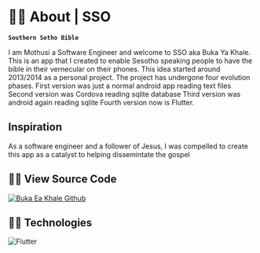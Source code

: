 
# 👨‍💻 About | SSO

**`Southern Sotho Bible`**

I am Mothusi a Software Engineer and welcome to SSO aka Buka Ya Khale. This is an app that I created to enable Sesotho speaking people to have the bible 
in their vernecular on their phones. This idea started around 2013/2014 as a personal project. The project has undergone four evolution phases.
First version was just a normal android app reading text files
Second version was Cordova reading sqlite database
Third version was android again reading sqlite
Fourth version now is Flutter.

## Inspiration
As a software engineer and a follower of Jesus, I was compelled to create this app as a catalyst to helping dissemintate the gospel
 
## 👨‍💻 View Source Code
[![Buka Ea Khale Github](https://custom-icon-badges.demolab.com/badge/git-red.svg?logo=git&logoColor=fff)](https://github.com/molorane/buka-khale-flutter "Buka Ea Khale")

## 👨‍💻 Technologies
![Flutter](https://custom-icon-badges.demolab.com/badge/-Flutter-218AAB?style=for-the-badge&logo=flutter&logoColor=white)

